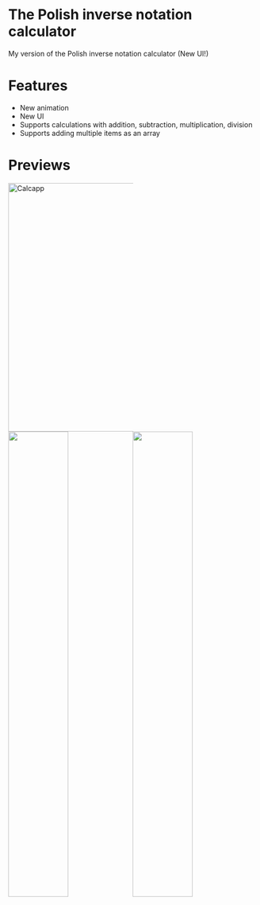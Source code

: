 <h1>
The Polish inverse notation calculator
</h1>

My version of the Polish inverse notation calculator (New UI!)

<h1>Features</h1>
<ul>
<li>New animation</li>
<li>New UI</li>
<li>Supports calculations with addition, subtraction, multiplication, division</li>
<li>Supports adding multiple items as an array</li>
</ul>
<h1>Previews</h1>

<div style="max-width=50%">
 <img src="https://github.com/Rodielm/prj-cursobasico-1/blob/master/demo.gif" style="max-width: 50%; height: 500px;" title="Calcapp" />
</div>

<div style="width=100%">
<img src="https://github.com/Rodielm/prj-cursobasico-1/blob/master/main.png" width="49%"/>
<img src="https://github.com/Rodielm/prj-cursobasico-1/blob/master/help.png" width="49%"/>
</div>





